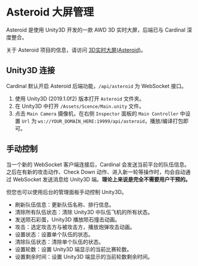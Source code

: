 # Asteroid 大屏管理

Asteroid 是使用 Unity3D 开发的一款 AWD 3D 实时大屏，后端已与 Cardinal 深度整合。

关于 Asteroid 项目的信息，请访问 [3D实时大屏(Asteroid)](/asteroid/)。

## Unity3D 连接
Cardinal 默认开启 Asteroid 后端功能，`/api/asteroid` 为 WebSocket 接口。

1. 使用 Unity3D (2019.1.0f2) 版本打开 `Asteroid` 文件夹。
2. 在 Unity3D 中打开 `/Assets/Scence/Main.unity` 文件。
3. 点击 `Main Camera` 摄像机，在右侧 `Inspector` 面板的 `Main Controller` 中设置 `Url` 为 `ws://YOUR_DOMAIN_HERE:19999/api/asteroid`，播放/编译打包即可。

## 手动控制
当一个新的 WebSocket 客户端连接后，Cardinal 会发送当前平台的队伍信息。之后在有新的攻击动作、Check Down 动作、进入新一轮等操作时，均会自动通过 WebSocket 发送消息给 Unity3D 端。**理论上来说是完全不需要用户干预的。**

但您也可以使用后台的管理面板手动控制 Unity3D。

* 刷新队伍信息：更新队伍名称、排行信息。
* 清除所有队伍状态：清除 Unity3D 中队伍飞机的所有状态。
* 发送陨石彩蛋，Unity3D 播放陨石撞击动画。
* 攻击：选定攻击方与被攻击方，播放炮弹攻击动画。
* 设置状态：设置单个队伍的状态。
* 清除队伍状态：清除单个队伍的状态。
* 设置轮数：设置 Unity3D 端显示的当前比赛轮数。
* 设置剩余时间：设置 Unity3D 端显示的当前轮数剩余时间。